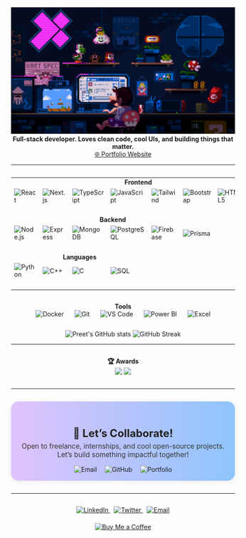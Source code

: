 


<div align="center">
  <img src="https://raw.githubusercontent.com/PreetKot/PreetKot/main/coding.gif" alt="coding banner" width="700"/>
  <br/>
  <b>Full-stack developer. Loves clean code, cool UIs, and building things that matter.</b><br/>
  <a href="https://preetkotmirefr.vercel.app/">🌐 Portfolio Website</a>
</div>

---


<div align="center" style="margin: 2em 0;">
  <table>
    <tr>
      <td align="center" colspan="8"><b>Frontend</b></td>
    </tr>
    <tr>
      <td><img src="https://cdn.jsdelivr.net/gh/devicons/devicon/icons/react/react-original.svg" alt="React" width="40"/></td>
      <td><img src="https://cdn.jsdelivr.net/gh/devicons/devicon/icons/nextjs/nextjs-original.svg" alt="Next.js" width="40"/></td>
      <td><img src="https://cdn.jsdelivr.net/gh/devicons/devicon/icons/typescript/typescript-original.svg" alt="TypeScript" width="40"/></td>
      <td><img src="https://cdn.jsdelivr.net/gh/devicons/devicon/icons/javascript/javascript-original.svg" alt="JavaScript" width="40"/></td>
      <td><img src="https://cdn.jsdelivr.net/gh/devicons/devicon/icons/tailwindcss/tailwindcss-plain.svg" alt="Tailwind" width="40"/></td>
      <td><img src="https://cdn.jsdelivr.net/gh/devicons/devicon/icons/bootstrap/bootstrap-original.svg" alt="Bootstrap" width="40"/></td>
      <td><img src="https://cdn.jsdelivr.net/gh/devicons/devicon/icons/html5/html5-original.svg" alt="HTML5" width="40"/></td>
      <td><img src="https://cdn.jsdelivr.net/gh/devicons/devicon/icons/css3/css3-original.svg" alt="CSS3" width="40"/></td>
    </tr>
    <tr><td colspan="8">&nbsp;</td></tr>
    <tr>
      <td align="center" colspan="6"><b>Backend</b></td>
    </tr>
    <tr>
      <td><img src="https://cdn.jsdelivr.net/gh/devicons/devicon/icons/nodejs/nodejs-original.svg" alt="Node.js" width="40"/></td>
      <td><img src="https://cdn.jsdelivr.net/gh/devicons/devicon/icons/express/express-original.svg" alt="Express" width="40"/></td>
      <td><img src="https://cdn.jsdelivr.net/gh/devicons/devicon/icons/mongodb/mongodb-original.svg" alt="MongoDB" width="40"/></td>
      <td><img src="https://cdn.jsdelivr.net/gh/devicons/devicon/icons/postgresql/postgresql-original.svg" alt="PostgreSQL" width="40"/></td>
      <td><img src="https://cdn.jsdelivr.net/gh/devicons/devicon/icons/firebase/firebase-plain.svg" alt="Firebase" width="40"/></td>
      <td><img src="https://cdn.jsdelivr.net/gh/devicons/devicon/icons/prisma/prisma-original.svg" alt="Prisma" width="40"/></td>
    </tr>
    <tr><td colspan="8">&nbsp;</td></tr>
    <tr>
      <td align="center" colspan="4"><b>Languages</b></td>
    </tr>
    <tr>
      <td><img src="https://cdn.jsdelivr.net/gh/devicons/devicon/icons/python/python-original.svg" alt="Python" width="40"/></td>
      <td><img src="https://cdn.jsdelivr.net/gh/devicons/devicon/icons/cplusplus/cplusplus-original.svg" alt="C++" width="40"/></td>
      <td><img src="https://cdn.jsdelivr.net/gh/devicons/devicon/icons/c/c-original.svg" alt="C" width="40"/></td>
      <td><img src="https://cdn.jsdelivr.net/gh/devicons/devicon/icons/mysql/mysql-original.svg" alt="SQL" width="40"/></td>
    </tr>
    <tr><td colspan="8">&nbsp;</td></tr>
  </table>
</div>

<div align="center" style="margin: 1.5em 0 2em 0;">
  <b>Tools</b><br/>
  <img src="https://cdn.jsdelivr.net/gh/devicons/devicon/icons/docker/docker-original.svg" alt="Docker" width="40" style="margin:0 10px;"/>
  <img src="https://cdn.jsdelivr.net/gh/devicons/devicon/icons/git/git-original.svg" alt="Git" width="40" style="margin:0 10px;"/>
  <img src="https://cdn.jsdelivr.net/gh/devicons/devicon/icons/vscode/vscode-original.svg" alt="VS Code" width="40" style="margin:0 10px;"/>
  <img src="https://img.shields.io/badge/Power%20BI-F2C811?logo=powerbi&logoColor=black&style=for-the-badge" alt="Power BI" style="margin:0 10px;"/>
  <img src="https://img.shields.io/badge/Excel-217346?logo=microsoft-excel&logoColor=white&style=for-the-badge" alt="Excel" style="margin:0 10px;"/>
</div>
  </table>
</div>
<!-- GitHub Stats Section -->
<div align="center" style="margin:2em 0 1em 0;">
  <img src="https://github-readme-stats.vercel.app/api?username=PreetKot&show_icons=true&theme=tokyonight&hide_border=true" alt="Preet's GitHub stats" height="160"/>
  <img src="https://streak-stats.demolab.com/?user=PreetKot&theme=tokyonight&hide_border=true" alt="GitHub Streak" height="160"/>
</div>

---


<div align="center" style="margin: 2em 0;">
  <b>🏆 Awards</b><br/>
  <img src="https://img.shields.io/badge/2nd%20Runner--up--Abhivyakti-blueviolet?style=flat-square"/>
  <img src="https://img.shields.io/badge/Odoo%20Hackathon%20Finalist-FFD700?style=flat-square"/>
</div>

---


<div align="center" style="background: linear-gradient(90deg, #e0c3fc 0%, #8ec5fc 100%); padding: 1.7em 0 1.2em 0; border-radius: 1.2em; margin: 2em 0; box-shadow: 0 2px 16px #0001; max-width: 700px; margin-left: auto; margin-right: auto;">
  <h2 style="margin-bottom:0.2em; font-size:1.7em; color:#222;">🤝 Let’s Collaborate!</h2>
  <p style="font-size:1.1em; color:#333; margin:0 0 1em 0;">Open to freelance, internships, and cool open-source projects.<br>Let’s build something impactful together!</p>
  <a href="mailto:preet.sk18@gmail.com" style="text-decoration:none; margin:0 0.5em;">
    <img src="https://img.shields.io/badge/Email-Preet.sk18@gmail.com-0ea5a0?style=for-the-badge&logo=gmail&logoColor=white" alt="Email"/>
  </a>
  <a href="https://github.com/PreetKot" style="text-decoration:none; margin:0 0.5em;">
    <img src="https://img.shields.io/badge/GitHub-PreetKot-333?style=for-the-badge&logo=github&logoColor=white" alt="GitHub"/>
  </a>
  <a href="https://preetkotmirefr.vercel.app/" style="text-decoration:none; margin:0 0.5em;">
    <img src="https://img.shields.io/badge/Portfolio-Visit-6366f1?style=for-the-badge&logo=vercel&logoColor=white" alt="Portfolio"/>
  </a>
</div>

---

<!-- Social & Support -->

<div align="center" style="margin:2em 0 1em 0;">
  <a href="https://www.linkedin.com/in/preetkotmire/" style="margin:0 0.3em;">
    <img src="https://img.shields.io/badge/LinkedIn-0077B5?style=for-the-badge&logo=linkedin&logoColor=white" alt="LinkedIn"/>
  </a>
  <a href="https://twitter.com/PreetKotmire" style="margin:0 0.3em;">
    <img src="https://img.shields.io/badge/Twitter-1DA1F2?style=for-the-badge&logo=twitter&logoColor=white" alt="Twitter"/>
  </a>
  <a href="mailto:preet.sk18@gmail.com" style="margin:0 0.3em;">
    <img src="https://img.shields.io/badge/Email-D14836?style=for-the-badge&logo=gmail&logoColor=white" alt="Email"/>
  </a>
</div>

<div align="center" style="margin:1.5em 0 2em 0;">
  <a href="https://www.buymeacoffee.com/preetkotmire" target="_blank">
    <img src="https://img.shields.io/badge/Buy%20Me%20a%20Coffee-FFDD00?style=for-the-badge&logo=buy-me-a-coffee&logoColor=black" alt="Buy Me a Coffee"/>
  </a>
</div>

<!-- Profile README: end -->
